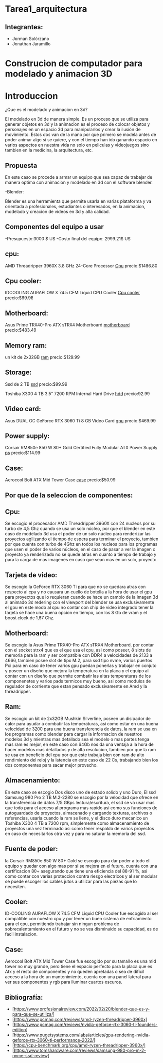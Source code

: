 # Tarea1_arquitectura

## Integrantes:

 - Jorman Solórzano
 - Jonathan Jaramillo 
 
 # Construcion de computador para modelado y animacion 3D
 
 # Introduccion 
 
 ¿Que es el modelado y animacion en 3d?
 
 El modelado en 3d de manera simple. Es un proceso que se utiliza para generar objetos en 3d y la animacion es el proceso de colocar objetos y personajes en un espacio 3d para manipularlos y crear la ilusión de movimiento.
 Estos dos van de la mano por que primero se modela antes de poder animar algo si se quiere, y con el tiempo han ido ganando espacio en varios aspectos en nuestra vida no solo en peliculas y videojuegos sino tambien en la medicina, la arquitectura, etc.
 
 ## Propuesta 
 
 En este caso se procede a armar un equipo que sea capaz de trabajar de manera optima con animacion y modelado en 3d con el software blender.
 
 -Blender:
 
 Blender es una herramienta que permite usarla en varias plataforma y va orientada a profesionales, estudiantes o interesados, en la animacion, modelado y creacion de videos en 3d y alta calidad.
 
 ## Componentes del equipo a usar
 
 -Presupuesto:3000 $ US
 -Costo final del equipo: 2999.21$ US
 
 ## cpu:
 
 AMD Threadripper 3960X 3.8 GHz 24-Core Processor [Cpu](https://www.newegg.com/amd-ryzen-threadripper-3960x/p/N82E16819113619?Description=amd%20threadripper%203960x&cm_re=amd_threadripper%203960x-_-19-113-619-_-Product)
 precio:$1486.80
 
 ## Cpu cooler:
  IDCOOLING AURAFLOW X 74.5 CFM Liquid CPU Cooler [Cpu cooler](https://www.amazon.com/dp/B084GKZVBX?tag=pcpapi-20&linkCode=ogi&th=1&psc=1)
  precio:$69.98
  
 ##  Motherboard:
  Asus Prime TRX40-Pro ATX sTRX4 Motherboard [motherboard](https://www.newegg.com/asus-prime-trx40-pro-s/p/N82E16813119260)
  precio:$483.49
  
 ##  Memory ram:
  un kit de 2x32GB [ram](https://www.newegg.com/mushkin-enhanced-64gb-288-pin-ddr4-sdram/p/N82E16820226916?Item=N82E16820226916&nm_mc=AFC-RAN-COM&cm_mmc=afc-ran-com-_-PCPartPicker&utm_medium=affiliate&utm_campaign=afc-ran-com-_-PCPartPicker&utm_source=afc-PCPartPicker&AFFID=2558510&AFFNAME=PCPartPicker&ACRID=1&ASID=https%3a%2f%2fpcpartpicker.com%2f&ranMID=44583&ranEAID=2558510&ranSiteID=8BacdVP0GFs-qqvX_oLb.EJm7KbG93YdVA)
  precio:$129.99
    
 ##  Storage:
  Ssd de 2 TB [ssd](https://www.amazon.com/dp/B08GLX7TNT?tag=pcpapi-20&linkCode=ogi&th=1&psc=1)
   precio:$99.99
    
   Toshiba X300 4 TB 3.5" 7200 RPM Internal Hard Drive [hdd](https://www.amazon.com/dp/B099P9ZXVG?tag=pcpapi-20&linkCode=ogi&th=1&psc=1)
   precio:92.99
    
 ##  Video card:
   Asus DUAL OC GeForce RTX 3060 Ti 8 GB Video Card [gpu](https://www.amazon.com/dp/B0BRYHR5JY?tag=pcpapi-20&linkCode=ogi&th=1&psc=1)
   precio:$469.99
  
 ##  Power supply:
   Corsair RM850e 850 W 80+ Gold Certified Fully Modular ATX Power Supply [ps](https://www.newegg.com/corsair-rme-series-rm850e-850-w/p/N82E16817139301?Item=N82E16817139301&nm_mc=AFC-RAN-COM&cm_mmc=afc-ran-com-_-PCPartPicker&utm_medium=affiliate&utm_campaign=afc-ran-com-_-PCPartPicker&utm_source=afc-PCPartPicker&AFFID=2558510&AFFNAME=PCPartPicker&ACRID=1&ASID=https%3a%2f%2fpcpartpicker.com%2f&ranMID=44583&ranEAID=2558510&ranSiteID=8BacdVP0GFs-rPlq4mQiUjzxxEmTSE4SwQ)
   precio:$114.99
  
 ##  Case:
 Aerocool Bolt ATX Mid Tower Case [case](https://www.amazon.com/dp/B07SW2285W?tag=pcpapi-20&linkCode=ogi&th=1&psc=1)
 precio:$50.99
    
 ## Por que de la seleccion de componentes:
 
 ## Cpu: 
Se escogio el procesador  AMD Threadripper 3960X con 24 nucleos por su turbo de 4,5 Ghz cuando se usa un solo núcleo, por que el blender en este caso de modelado 3d usa el poder de un solo núcleo para renderizar las proyectos agilizando el tiempo de espera para terminar el proyecto, tambien por que cuenta con turbo de 4Ghz en todos los nucleos para los programas que usen el poder de varios núcleos, en el caso de pasar a ver la imagen o proyecto ya renderizado no se quede atras en cuanto a tiempo de trabajo y para la carga de mas imagenes en caso que sean mas en un solo, proyecto.
 
 ## Tarjeta de video:
 
Se escogio la GeForce RTX 3060 Ti para que no se quedara atras con respecto al cpu y no causara un cuello de botella a la hora de usar el gpu para proyectos que lo requieran cuando se hace un cambio de la imagen 3d al animado 3d redering con el viewport del blender se usa exclusivamente el gpu en este modo al cpu no contar con chip de video integrado tener la tarjeta se hace una buena opcion en tiempo, con los 8 Gb de vram y el boost clock de 1,67 Ghz. 
 
 ## Motherboard:
 
Se escogio la Asus Prime TRX40-Pro ATX sTRX4 Motherboard, por contar con el socket strx4 que es el que usa el cpu, asi como poseer, 8 slots de memoria para la ram y ser compatible con DDR4 a velocidades de 2133 a 4666, tambien posee slot de tipo M.2, para ssd tipo nvme, varios puertos Pci para en caso de tener varios gpu puedan ponerlas y trabajar en conjuto y poseer un diseño que mejora la temperatura en la placa y el equipo al contar con un diseño que permite combatir las altas temperaturas de los componenetes y varios pads termicos muy bueno, asi como modulos de regulador de corriente que estan pensado exclusivamente en Amd y la threadripper.
 
 ## Ram:

Se escogio  un kit de 2x32GB Mushkin Silverline, poseen un disipador de calor para ayudar a combatir las temperaturas, asi como estar en una buena velocidad de 3200 para una buena transferencia de datos, la ram se usa en los programas como blender para cargar la informacion de nuestros modelos 3d y mientras mas detallado sea el modelo o mas partes tenga mas ram es mejor, en este caso con 64Gb nos da una ventaja a la hora de hacer modelos mas detallados y de alta resolucion, tambien por que la ram se usa en beneficio del cpu por que este trabaja bien con ram de alto rendimiento del reloj y la latencia en este caso de 22 Cs, trabajando bien los dos componentes para sacar mejor provecho.
 
 ## Almacenamiento:
 
En este caso se escogio Dos disco uno de estado solido y uno Duro, El ssd Samsung 980 Pro 2 TB M.2-2280 se escogio por la velocidad que ofrece en la transferencia de datos 7/5 GBps lectura/escritura, el ssd se va usar mas que todo para el acceso al programa mas rapido asi como sus funciones de autoguardado de proyectos, almacenado y cargando texturas, archivos o referencias, usarla cuando la ram se llene, y el disco duro mecanico un Toshiba X300 4 TB a 7200 rpm, simplemente como almacenamiento de proyectos una vez terminado asi como tener respaldo de varios proyectos en caso de necesitarlos otra vez y para no saturar la memoria del ssd.
 
 ## Fuente de poder:
 
la Corsair RM850e 850 W 80+ Gold se escogio para dar poder a todo el equipo y quedar con algo mas por si se mejora en el futuro, cuenta con una certificacion 80+ asegurando que tiene una eficiencia del 88-91 %, asi como contar con varias proteccion contra riesgo electricos y al ser modular se puede escoger los cables jutos a utilizar para las piezas que lo necesiten. 
 
 ## Cooler:
 
ID-COOLING AURAFLOW X 74.5 CFM Liquid CPU Cooler fue escogido al ser compatible con nuestro cpu y por tener un buen sistema de enfriamiento para el cpu, permitiendo trabajar sin ningun problema de sobrecalentamiento en el futuro y no se vea disminuido su capacidad, es de facil instalacion. 
 
 ## Case:
 
Aerocool Bolt ATX Mid Tower Case fue escogido por su tamaño es una mid tower no muy grande, pero tiene el espacio perfecto para la placa que es Atx y el resto de componentes y no queden apretadas o sea de dificil acceso a la hora de un mantenimiento, cuenta con una panel lateral para ver sus componentes y rgb para iluminar cuartos oscuros. 
 
 
 
 ## Bibliografía:
 - [https://www.profesionalreview.com/2022/02/20/blender-que-es-y-para-que-se-utiliza/]
 - [https://www.pcmag.com/reviews/amd-ryzen-threadripper-3960x]
 - [https://www.pcmag.com/reviews/nvidia-geforce-rtx-3060-ti-founders-edition]
 - [https://www.pugetsystems.com/labs/articles/gpu-rendering-nvidia-geforce-rtx-3060-ti-performance-2022/]
 - [https://cpu-benchmark.org/cpu/amd-ryzen-threadripper-3960x/]
 - [https://www.tomshardware.com/reviews/samsung-980-pro-m-2-nvme-ssd-review]
 
    
    
